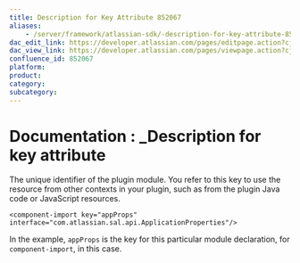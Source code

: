 ```yaml
---
title: Description for Key Attribute 852067
aliases:
    - /server/framework/atlassian-sdk/-description-for-key-attribute-852067.html
dac_edit_link: https://developer.atlassian.com/pages/editpage.action?cjm=wozere&pageId=852067
dac_view_link: https://developer.atlassian.com/pages/viewpage.action?cjm=wozere&pageId=852067
confluence_id: 852067
platform:
product:
category:
subcategory:
---
```

# Documentation : \_Description for key attribute

The unique identifier of the plugin module. You refer to this key to use the resource from other contexts in your plugin, such as from the plugin Java code or JavaScript resources.

    <component-import key="appProps" interface="com.atlassian.sal.api.ApplicationProperties"/>

In the example, `appProps` is the key for this particular module declaration, for `component-import`, in this case.
















































































































































































































































































































